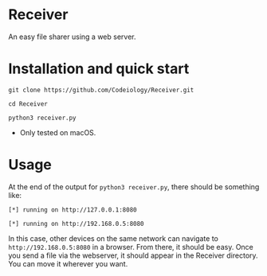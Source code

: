 # Receiver

An easy file sharer using a web server.

# Installation and quick start

`git clone https://github.com/Codeiology/Receiver.git`

`cd Receiver`

`python3 receiver.py`

* Only tested on macOS.

# Usage

At the end of the output for `python3 receiver.py`, there should be something like:


`[*] running on http://127.0.0.1:8080`

`[*] running on http://192.168.0.5:8080`


In this case, other devices on the same network can navigate to `http://192.168.0.5:8080` in a browser. From there, it should be easy.
Once you send a file via the webserver, it should appear in the Receiver directory. You can move it wherever you want.
